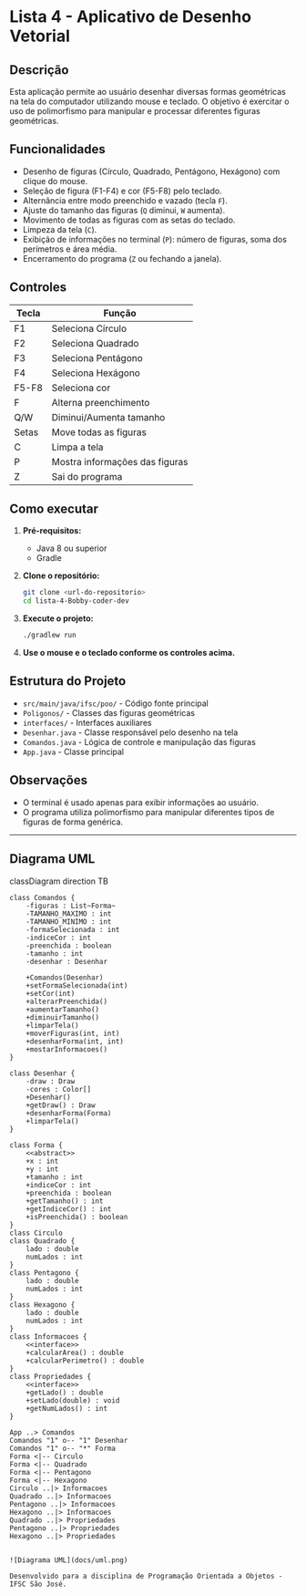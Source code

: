 # Lista 4 - Aplicativo de Desenho Vetorial

## Descrição

Esta aplicação permite ao usuário desenhar diversas formas geométricas na tela do computador utilizando mouse e teclado. O objetivo é exercitar o uso de polimorfismo para manipular e processar diferentes figuras geométricas.

## Funcionalidades

- Desenho de figuras (Círculo, Quadrado, Pentágono, Hexágono) com clique do mouse.
- Seleção de figura (F1-F4) e cor (F5-F8) pelo teclado.
- Alternância entre modo preenchido e vazado (tecla `F`).
- Ajuste do tamanho das figuras (`Q` diminui, `W` aumenta).
- Movimento de todas as figuras com as setas do teclado.
- Limpeza da tela (`C`).
- Exibição de informações no terminal (`P`): número de figuras, soma dos perímetros e área média.
- Encerramento do programa (`Z` ou fechando a janela).

## Controles

| Tecla         | Função                                 |
|---------------|----------------------------------------|
| F1            | Seleciona Círculo                      |
| F2            | Seleciona Quadrado                     |
| F3            | Seleciona Pentágono                    |
| F4            | Seleciona Hexágono                     |
| F5-F8         | Seleciona cor                          |
| F             | Alterna preenchimento                  |
| Q/W           | Diminui/Aumenta tamanho                |
| Setas         | Move todas as figuras                  |
| C             | Limpa a tela                           |
| P             | Mostra informações das figuras         |
| Z             | Sai do programa                        |

## Como executar

1. **Pré-requisitos:**  
   - Java 8 ou superior  
   - Gradle

2. **Clone o repositório:**
   ```sh
   git clone <url-do-repositorio>
   cd lista-4-Bobby-coder-dev
   ```

3. **Execute o projeto:**
   ```sh
   ./gradlew run
   ```

4. **Use o mouse e o teclado conforme os controles acima.**

## Estrutura do Projeto

- `src/main/java/ifsc/poo/` - Código fonte principal
- `Poligonos/` - Classes das figuras geométricas
- `interfaces/` - Interfaces auxiliares
- `Desenhar.java` - Classe responsável pelo desenho na tela
- `Comandos.java` - Lógica de controle e manipulação das figuras
- `App.java` - Classe principal

## Observações

- O terminal é usado apenas para exibir informações ao usuário.
- O programa utiliza polimorfismo para manipular diferentes tipos de figuras de forma genérica.

---

## Diagrama UML


classDiagram
    direction TB


    class Comandos {
        -figuras : List~Forma~
        -TAMANHO_MAXIMO : int
        -TAMANHO_MINIMO : int
        -formaSelecionada : int
        -indiceCor : int
        -preenchida : boolean
        -tamanho : int
        -desenhar : Desenhar

        +Comandos(Desenhar)
        +setFormaSelecionada(int)
        +setCor(int)
        +alterarPreenchida()
        +aumentarTamanho()
        +diminuirTamanho()
        +limparTela()
        +moverFiguras(int, int)
        +desenharForma(int, int)
        +mostarInformacoes()
    }

    class Desenhar {
        -draw : Draw
        -cores : Color[]
        +Desenhar()
        +getDraw() : Draw
        +desenharForma(Forma)
        +limparTela()
    }

    class Forma {
        <<abstract>>
        +x : int
        +y : int
        +tamanho : int
        +indiceCor : int
        +preenchida : boolean
        +getTamanho() : int
        +getIndiceCor() : int
        +isPreenchida() : boolean
    }
    class Circulo
    class Quadrado {
        lado : double
        numLados : int
    }
    class Pentagono {
        lado : double
        numLados : int
    }
    class Hexagono {
        lado : double
        numLados : int
    }
    class Informacoes {
        <<interface>>
        +calcularArea() : double
        +calcularPerimetro() : double
    }
    class Propriedades {
        <<interface>>
        +getLado() : double
        +setLado(double) : void
        +getNumLados() : int
    }

    App ..> Comandos
    Comandos "1" o-- "1" Desenhar
    Comandos "1" o-- "*" Forma
    Forma <|-- Circulo
    Forma <|-- Quadrado
    Forma <|-- Pentagono
    Forma <|-- Hexagono
    Circulo ..|> Informacoes
    Quadrado ..|> Informacoes
    Pentagono ..|> Informacoes
    Hexagono ..|> Informacoes
    Quadrado ..|> Propriedades
    Pentagono ..|> Propriedades
    Hexagono ..|> Propriedades
```

![Diagrama UML](docs/uml.png)

Desenvolvido para a disciplina de Programação Orientada a Objetos - IFSC São José.